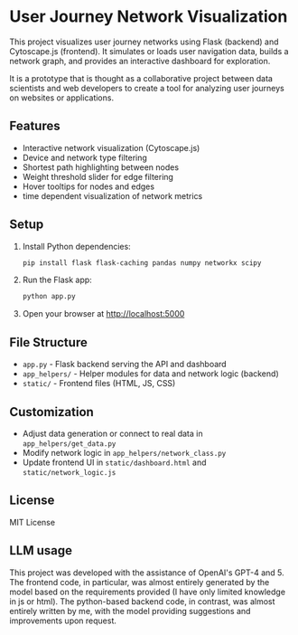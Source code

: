 # User Journey Network Visualization

This project visualizes user journey networks using Flask (backend) and Cytoscape.js (frontend). It simulates or loads user navigation data, builds a network graph, and provides an interactive dashboard for exploration.

It is a prototype that is thought as a collaborative project between data scientists and web developers to create a tool for analyzing user journeys on websites or applications.

## Features
- Interactive network visualization (Cytoscape.js)
- Device and network type filtering
- Shortest path highlighting between nodes
- Weight threshold slider for edge filtering
- Hover tooltips for nodes and edges
- time dependent visualization of network metrics

## Setup
1. Install Python dependencies:
   ```bash
   pip install flask flask-caching pandas numpy networkx scipy
   ```
2. Run the Flask app:
   ```bash
   python app.py
   ```
3. Open your browser at [http://localhost:5000](http://localhost:5000)

## File Structure
- `app.py` - Flask backend serving the API and dashboard
- `app_helpers/` - Helper modules for data and network logic (backend)
- `static/` - Frontend files (HTML, JS, CSS)

## Customization
- Adjust data generation or connect to real data in `app_helpers/get_data.py`
- Modify network logic in `app_helpers/network_class.py`
- Update frontend UI in `static/dashboard.html` and `static/network_logic.js`

## License
MIT License

## LLM usage
This project was developed with the assistance of OpenAI's GPT-4 and 5. The frontend code, in particular, was almost entirely generated by the model based on the requirements provided (I have only limited knowledge in js or html). The python-based backend code, in contrast, was almost entirely written by me, with the model providing suggestions and improvements upon request.
